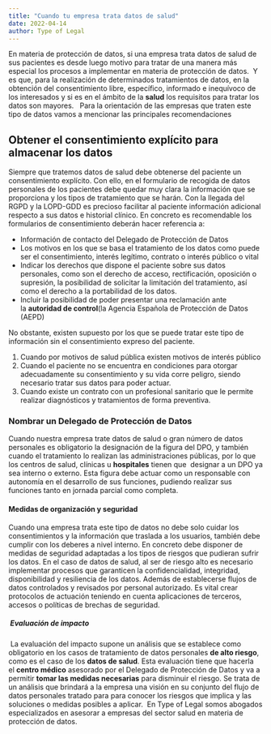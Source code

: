 ```yaml
---
title: "Cuando tu empresa trata datos de salud"
date: 2022-04-14
author: Type of Legal
---
```


En materia de protección de datos, si una empresa trata datos de salud de sus pacientes es desde luego motivo para tratar de una manera más especial los procesos a implementar en materia de protección de datos.  Y es que, para la realización de determinados tratamientos de datos, en la obtención del consentimiento libre, específico, informado e inequívoco de los interesados y si es en el ámbito de la **salud** los requisitos para tratar los datos son mayores.   Para la orientación de las empresas que traten este tipo de datos vamos a mencionar las principales recomendaciones

**Obtener el consentimiento explícito para almacenar los datos**
----------------------------------------------------------------

Siempre que tratemos datos de salud debe obtenerse del paciente un consentimiento explícito. Con ello, en el formulario de recogida de datos personales de los pacientes debe quedar muy clara la información que se proporciona y los tipos de tratamiento que se harán. Con la llegada del RGPD y la LOPD-GDD es precioso facilitar al paciente información adicional respecto a sus datos e historial clínico. En concreto es recomendable los formularios de consentimiento deberán hacer referencia a:

*   Información de contacto del Delegado de Protección de Datos
*   Los motivos en los que se basa el tratamiento de los datos como puede ser el consentimiento, interés legítimo, contrato o interés público o vital
*   Indicar los derechos que dispone el paciente sobre sus datos personales, como son el derecho de acceso, rectificación, oposición o supresión, la posibilidad de solicitar la limitación del tratamiento, así como el derecho a la portabilidad de los datos.
*   Incluir la posibilidad de poder presentar una reclamación ante la **autoridad de control**(la Agencia Española de Protección de Datos (AEPD)

No obstante, existen supuesto por los que se puede tratar este tipo de información sin el consentimiento expreso del paciente.

1.  Cuando por motivos de salud pública existen motivos de interés público
2.  Cuando el paciente no se encuentra en condiciones para otorgar adecuadamente su consentimiento y su vida corre peligro, siendo necesario tratar sus datos para poder actuar.
3.  Cuando existe un contrato con un profesional sanitario que le permite realizar diagnósticos y tratamientos de forma preventiva.

### **Nombrar un Delegado de Protección de Datos**

Cuando nuestra empresa trate datos de salud o gran número de datos personales es obligatorio la designación de la figura del DPO, y también cuando el tratamiento lo realizan las administraciones públicas, por lo que los centros de salud, clínicas u **hospitales** tienen que  designar a un DPO ya sea interno o externo. Esta figura debe actuar como un responsable con autonomía en el desarrollo de sus funciones, pudiendo realizar sus funciones tanto en jornada parcial como completa.  

#### **Medidas de organización y seguridad**

Cuando una empresa trata este tipo de datos no debe solo cuidar los consentimientos y la información que traslada a los usuarios, también debe cumplir con los deberes a nivel interno. En concreto debe disponer de medidas de seguridad adaptadas a los tipos de riesgos que pudieran sufrir los datos. En el caso de datos de salud, al ser de riesgo alto es necesario implementar procesos que garanticen la confidencialidad, integridad, disponibilidad y resiliencia de los datos. Además de establecerse flujos de datos controlados y revisados por personal autorizado. Es vital crear protocolos de actuación teniendo en cuenta aplicaciones de terceros, accesos o políticas de brechas de seguridad.

#####  **Evaluación de impacto**

 La evaluación del impacto supone un análisis que se establece como obligatorio en los casos de tratamiento de datos personales **de alto riesgo**, como es el caso de los **datos de salud**. Esta evaluación tiene que hacerla el **centro médico** asesorado por el Delegado de Protección de Datos y va a permitir **tomar las medidas necesarias** para disminuir el riesgo. Se trata de un análisis que brindará a la empresa una visión en su conjunto del flujo de datos personales tratado para para conocer los riesgos que implica y las soluciones o medidas posibles a aplicar.  En Type of Legal somos abogados especializados en asesorar a empresas del sector salud en materia de protección de datos.
